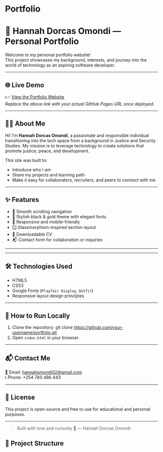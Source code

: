 # Portfolio
# 💼 Hannah Dorcas Omondi — Personal Portfolio

Welcome to my personal portfolio website!  
This project showcases my background, interests, and journey into the world of technology as an aspiring software developer.


---

## 🌐 Live Demo

👉 [View the Portfolio Website](https://your-github-username.github.io/portfolio/)  
*Replace the above link with your actual GitHub Pages URL once deployed.*

---

## 🧑‍💻 About Me

Hi! I’m **Hannah Dorcas Omondi**, a passionate and responsible individual transitioning into the tech space from a background in Justice and Security Studies. My mission is to leverage technology to create solutions that promote justice, peace, and development.

This site was built to:
- Introduce who I am
- Share my projects and learning path
- Make it easy for collaborators, recruiters, and peers to connect with me

---

## ✨ Features

- 📌 Smooth scrolling navigation
- 🎨 Stylish black & gold theme with elegant fonts
- 📱 Responsive and mobile-friendly
- 🪟 Glassmorphism-inspired section layout
- 📄 Downloadable CV
- 📬 Contact form for collaboration or inquiries

---

---

## 🛠️ Technologies Used

- HTML5
- CSS3
- Google Fonts (`Playfair Display`, `Outfit`)
- Responsive layout design principles

---

## 🚀 How to Run Locally

1. Clone the repository:
git clone https://github.com/your-username/portfolio.git
3. Open `index.html` in your browser.

---

## 📬 Contact Me

📧 Email: [hannahomondi02@gmail.com](mailto:hannahomondi02.create@gmail.com)  
📞 Phone: +254 740 486 443

---

## 📝 License

This project is open-source and free to use for educational and personal purposes.

---

> Built with love and curiosity 💛 — Hannah Dorcas Omondi

## 📂 Project Structure

